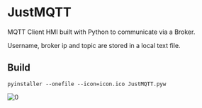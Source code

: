 # JustMQTT
MQTT Client HMI built with Python to communicate via a Broker.

Username, broker ip and topic are stored in a local text file.

## Build
``pyinstaller --onefile --icon=icon.ico JustMQTT.pyw``

![0](https://github.com/PouletEnSlip/MQTT/blob/main/preview.png)
